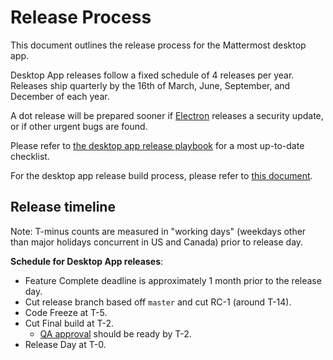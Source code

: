 # Release Process

This document outlines the release process for the Mattermost desktop app.

Desktop App releases follow a fixed schedule of 4 releases per year. Releases ship quarterly by the 16th of March, June, September, and December of each year.

A dot release will be prepared sooner if [Electron](https://github.com/electron/electron/releases) releases a security update, or if other urgent bugs are found.

Please refer to [the desktop app release playbook](https://community.mattermost.com/playbooks/playbooks/h3a39biacpnuim7ufmwiuuoxfo/outline) for a most up-to-date checklist.

For the desktop app release build process, please refer to [this document](https://developers.mattermost.com/internal/desktop-release-process/).

## Release timeline

Note: T-minus counts are measured in "working days" (weekdays other than major holidays concurrent in US and Canada) prior to release day.

**Schedule for Desktop App releases**:
 - Feature Complete deadline is approximately 1 month prior to the release day.
 - Cut release branch based off `master` and cut RC-1 (around T-14).
 - Code Freeze at T-5.
 - Cut Final build at T-2.
    - [QA approval](https://community.mattermost.com/playbooks/playbooks/h798dt39mpbymb8z5uoiuf4hdo/outline) should be ready by T-2.
 - Release Day at T-0.

